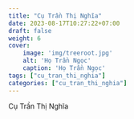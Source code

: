 ```yaml
---
title: "Cụ Trần Thị Nghĩa"
date: 2023-08-17T10:27:22+07:00
draft: false
weight: 6
cover:
    image: 'img/treeroot.jpg'
    alt: 'Họ Trần Ngọc'
    caption: 'Họ Trần Ngọc'
tags: ["cu_tran_thi_nghia"]
categories: ["cu_tran_thi_nghia"]
---
```


Cụ Trần Thị Nghĩa
